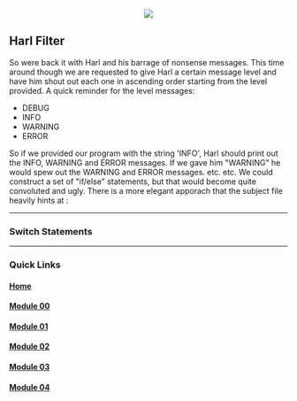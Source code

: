 <div align="center">
  <img src="https://i.imgur.com/9RRWFs4.png">
</div>

## Harl Filter
So were back it with Harl and his barrage of nonsense messages. This time around though we are requested to give Harl a certain message level and have him shout out each one in ascending order starting from the level provided.
A quick reminder for the level messages:
- DEBUG
- INFO
- WARNING
- ERROR

So if we provided our program with the string 'INFO', Harl should print out the INFO, WARNING and ERROR messages. If we gave him "WARNING" he would spew out the WARNING and ERROR messages. etc. etc.
We could construct a set of "if/else" statements, but that would become quite convoluted and ugly. There is a more elegant apporach that the subject file heavily hints at :

---

### Switch Statements



---
### Quick Links  

#### [Home](https://github.com/arommers/CPP_Modules)
#### [Module 00](https://github.com/arommers/CPP_Modules/tree/master/00)

#### [Module 01](https://github.com/arommers/CPP_Modules/tree/master/01)

#### [Module 02](https://github.com/arommers/CPP_Modules/tree/master/02)

#### [Module 03](https://github.com/arommers/CPP_Modules/tree/master/03)

#### [Module 04](https://github.com/arommers/CPP_Modules/tree/master/04)

